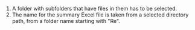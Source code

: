 1. A folder with subfolders that have files in them has to be selected.
2. The name for the summary Excel file is taken from a selected directory path, from a folder name starting with "Re".
